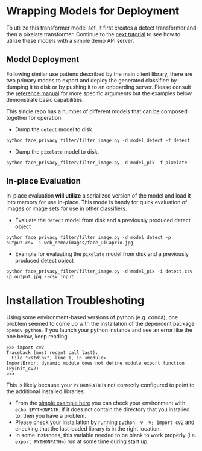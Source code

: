 <!---
.. ===============LICENSE_START=======================================================
.. Acumos CC-BY-4.0
.. ===================================================================================
.. Copyright (C) 2017-2018 AT&T Intellectual Property & Tech Mahindra. All rights reserved.
.. ===================================================================================
.. This Acumos documentation file is distributed by AT&T and Tech Mahindra
.. under the Creative Commons Attribution 4.0 International License (the "License");
.. you may not use this file except in compliance with the License.
.. You may obtain a copy of the License at
..
..      http://creativecommons.org/licenses/by/4.0
..
.. This file is distributed on an "AS IS" BASIS,
.. WITHOUT WARRANTIES OR CONDITIONS OF ANY KIND, either express or implied.
.. See the License for the specific language governing permissions and
.. limitations under the License.
.. ===============LICENSE_END=========================================================
-->

# Wrapping Models for Deployment
To utilize this transformer model set, it first creates a detect transformer
and then a pixelate transformer.
Continue to the [next tutorial](lesson2.md)
to see how to utilize these models with a simple demo API server.


## Model Deployment
Following similar use pattens described by the main client library, there are
two primary modes to export and deploy the generated classifier: by dumping
it to disk or by pushing it to an onboarding server.  Please consult the
[reference manual](../image-classification.md#usage) for more specific arguments
but the examples below demonstrate basic capabilities.

This single repo has a number of different models that can be
composed together for operation.

* Dump the `detect` model to disk.
```
python face_privacy_filter/filter_image.py -d model_detect -f detect
```
* Dump the `pixelate` model to disk.
```
python face_privacy_filter/filter_image.py -d model_pix -f pixelate
```


## In-place Evaluation
In-place evaluation **will utilize** a serialized version of the model and load
it into memory for use in-place.  This mode is handy for quick
evaluation of images or image sets for use in other classifiers.

* Evaluate the `detect` model from disk and a previously produced detect object
```
python face_privacy_filter/filter_image.py -d model_detect -p output.csv -i web_demo/images/face_DiCaprio.jpg
```
* Example for evaluating the `pixelate` model from disk and a previously produced detect object
```
python face_privacy_filter/filter_image.py -d model_pix -i detect.csv -p output.jpg --csv_input
```


# Installation Troubleshoting
Using some environment-based versions of python (e.g. conda),
one problem seemed to come up with the installation of the dependent
package `opencv-python`.  If you launch your python instance and see
an error like the one below, keep reading.

```
>>> import cv2
Traceback (most recent call last):
  File "<stdin>", line 1, in <module>
ImportError: dynamic module does not define module export function (PyInit_cv2)
>>>
```

This is likely because your `PYTHONPATH` is not correctly configured to
point to the additional installed libraries.

* From the [simple example here](https://stackoverflow.com/a/42160595)
you can check your environment with `echo $PYTHONPATH`.  If it does not
contain the directory that you installed to, then you have a problem.
* Please check your installation by running `python -v -v; import cv2` and checking
that the last loaded library is in the right location.
* In some instances, this variable needed to be blank to work properly (i.e.
`export PYTHONPATH=`) run at some time during start up.

